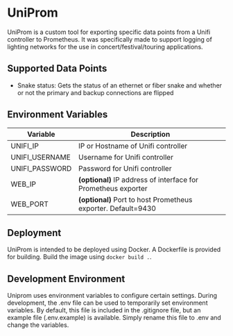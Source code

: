 # UniProm
UniProm is a custom tool for exporting specific data points from a Unifi controller to Prometheus. It was specifically made to support logging of lighting networks for the use in concert/festival/touring applications.

## Supported Data Points
* Snake status: Gets the status of an ethernet or fiber snake and whether or not the primary and backup connections are flipped

## Environment Variables
| Variable | Description |
| --- | --- |
| UNIFI_IP | IP or Hostname of Unifi controller | 
| UNIFI_USERNAME | Username for Unifi controller |
| UNIFI_PASSWORD | Password for Unifi controller |
| WEB_IP  | **(optional)** IP address of interface for Prometheus exporter |
| WEB_PORT | **(optional)** Port to host Prometheus exporter. Default=9430 |

## Deployment
UniProm is intended to be deployed using Docker. A Dockerfile is provided for building. Build the image using `docker build .`. 

## Development Environment
Uniprom uses environment variables to configure certain settings. During development, the .env file can be used to temporarily set environment variables. By default, this file is included in the .gitignore file, but an example file (.env.example) is available. Simply rename this file to .env and change the variables.